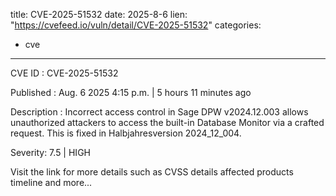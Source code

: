  
title: CVE-2025-51532
date: 2025-8-6
lien: "https://cvefeed.io/vuln/detail/CVE-2025-51532"
categories:
  - cve
---

CVE ID : CVE-2025-51532

Published :  Aug. 6
2025
4:15 p.m. | 5 hours
11 minutes ago

Description : Incorrect access control in Sage DPW v2024.12.003 allows unauthorized attackers to access the built-in Database Monitor via a crafted request. This is fixed in Halbjahresversion 2024_12_004.

Severity: 7.5 | HIGH

Visit the link for more details
such as CVSS details
affected products
timeline
and more...
